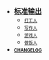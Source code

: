 <!-- _sidebar.md -->
- <font size="3"><strong>[标准输出](mainpage.md)</strong></font>
  - <font size="1">[打工人](_md/Index_work.md)</font>
  - <font size="1">[写作人](_md/Index_write.md)</font>
  - <font size="1">[游戏人](_md/Index_game.md)</font>
  - <font size="1">[做饭人](_md/Index_kitchen.md)</font>
- <font size="1"><strong>[CHANGELOG](changelog.md)</strong></font>
<!--
- <font size="1" face="Times" color="FF9933">LINK</font>
--!>